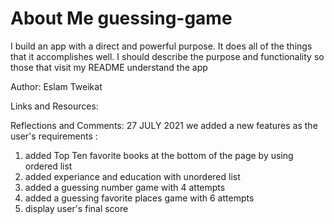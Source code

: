 # About Me guessing-game

I build an app with a direct and powerful purpose. It does all of the things that it accomplishes well. I should describe the purpose and functionality so those that visit my README understand the app

Author: Eslam Tweikat

Links and Resources:

Reflections and Comments:
27 JULY 2021
we added a new features as the user's requirements :

1. added Top Ten favorite books at the bottom of the page by using ordered list
2. added experiance and education with unordered list
3. added a guessing number game with 4 attempts
4. added a guessing favorite places game with 6 attempts
5. display user's final score

